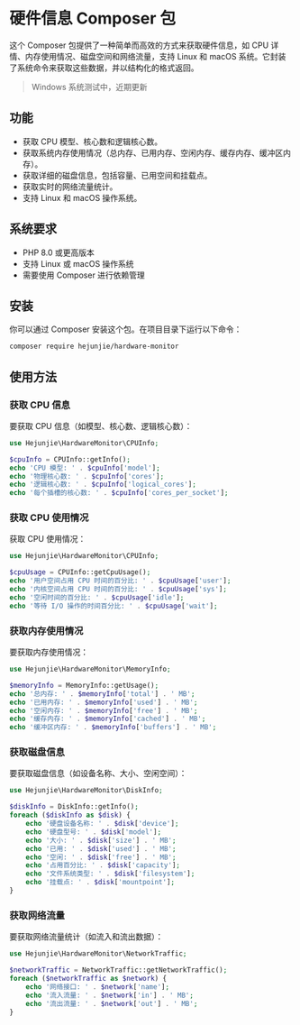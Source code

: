 # 硬件信息 Composer 包

这个 Composer 包提供了一种简单而高效的方式来获取硬件信息，如 CPU 详情、内存使用情况、磁盘空间和网络流量，支持 Linux 和 macOS 系统。它封装了系统命令来获取这些数据，并以结构化的格式返回。

> Windows 系统测试中，近期更新

## 功能

- 获取 CPU 模型、核心数和逻辑核心数。
- 获取系统内存使用情况（总内存、已用内存、空闲内存、缓存内存、缓冲区内存）。
- 获取详细的磁盘信息，包括容量、已用空间和挂载点。
- 获取实时的网络流量统计。
- 支持 Linux 和 macOS 操作系统。

## 系统要求

- PHP 8.0 或更高版本
- 支持 Linux 或 macOS 操作系统
- 需要使用 Composer 进行依赖管理

## 安装

你可以通过 Composer 安装这个包。在项目目录下运行以下命令：

```bash
composer require hejunjie/hardware-monitor
```

## 使用方法

### 获取 CPU 信息

要获取 CPU 信息（如模型、核心数、逻辑核心数）：

```php
use Hejunjie\HardwareMonitor\CPUInfo;

$cpuInfo = CPUInfo::getInfo();
echo 'CPU 模型: ' . $cpuInfo['model'];
echo '物理核心数: ' . $cpuInfo['cores'];
echo '逻辑核心数: ' . $cpuInfo['logical_cores'];
echo '每个插槽的核心数: ' . $cpuInfo['cores_per_socket'];
```

### 获取 CPU 使用情况

获取 CPU 使用情况：

```php
use Hejunjie\HardwareMonitor\CPUInfo;

$cpuUsage = CPUInfo::getCpuUsage();
echo '用户空间占用 CPU 时间的百分比: ' . $cpuUsage['user'];
echo '内核空间占用 CPU 时间的百分比: ' . $cpuUsage['sys'];
echo '空闲时间的百分比: ' . $cpuUsage['idle'];
echo '等待 I/O 操作的时间百分比: ' . $cpuUsage['wait'];
```

### 获取内存使用情况

要获取内存使用情况：

```php
use Hejunjie\HardwareMonitor\MemoryInfo;

$memoryInfo = MemoryInfo::getUsage();
echo '总内存: ' . $memoryInfo['total'] . ' MB';
echo '已用内存: ' . $memoryInfo['used'] . ' MB';
echo '空闲内存: ' . $memoryInfo['free'] . ' MB';
echo '缓存内存: ' . $memoryInfo['cached'] . ' MB';
echo '缓冲区内存: ' . $memoryInfo['buffers'] . ' MB';
```

### 获取磁盘信息

要获取磁盘信息（如设备名称、大小、空闲空间）：

```php
use Hejunjie\HardwareMonitor\DiskInfo;

$diskInfo = DiskInfo::getInfo();
foreach ($diskInfo as $disk) {
    echo '硬盘设备名称: ' . $disk['device'];
    echo '硬盘型号: ' . $disk['model'];
    echo '大小: ' . $disk['size'] . ' MB';
    echo '已用: ' . $disk['used'] . ' MB';
    echo '空闲: ' . $disk['free'] . ' MB';
    echo '占用百分比: ' . $disk['capacity'];
    echo '文件系统类型: ' . $disk['filesystem'];
    echo '挂载点: ' . $disk['mountpoint'];
}
```

### 获取网络流量

要获取网络流量统计（如流入和流出数据）：

```php
use Hejunjie\HardwareMonitor\NetworkTraffic;

$networkTraffic = NetworkTraffic::getNetworkTraffic();
foreach ($networkTraffic as $network) {
    echo '网络接口: ' . $network['name'];
    echo '流入流量: ' . $network['in'] . ' MB';
    echo '流出流量: ' . $network['out'] . ' MB';
}
```